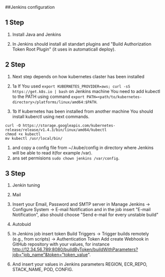 ##Jenkins configuration

## 1 Step

1. Install Java and Jenkins

1. In Jenkins should install all standart plugins and "Build Authorization Token Root Plugin" (it uses in automaticall deploy).

## 2 Step

1. Next step depends on how kubernetes claster has been installed

1. 1a If You used ```export KUBERNETES_PROVIDER=aws; curl -sS https://get.k8s.io | bash``` on Jenkins machine You need to add kubectl to the PATH using command ```export PATH=<path/to/kubernetes-directory>/platforms/linux/amd64:$PATH```.
1. 1b If kubernetes has been installed from another machine You should install kuberctl using next commands.
```
curl -O https://storage.googleapis.com/kubernetes-release/release/v1.4.3/bin/linux/amd64/kubectl
chmod +x kubectl
mv kubectl /usr/local/bin/
```
1. and copy a config file from ~/.kube/config in directory where Jenkins will be able to read it(for example /var).
1. ans set permisions ```sudo chown jenkins /var/config```.


## 3 Step

1. Jenkin tuning

1. Mail
1. Insert your Email, Password and SMTP server in Manage Jenkins -> Configure System -> E-mail Notification and in the job insert "E-mail Notification", also should choose "Send e-mail for every unstable build"

1. Autobuid
1. In Jenkins job insert token Build Triggers -> Trigger builds remotely (e.g., from scripts) -> Authentication Token Add create Webhook in GitHub repository with your values, for instance  http://12.34.56.789:8080/buildByToken/buildWithParameters?job="job_name"&token="token_value".


1. And insert your values in Jenkins parameters REGION, ECR_REPO, STACK_NAME, POD, CONFIG.






